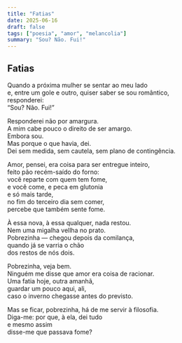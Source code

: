 ```yaml
---
title: "Fatias"
date: 2025-06-16
draft: false
tags: ["poesia", "amor", "melancolia"]
summary: "Sou? Não. Fui!"
---
```

## Fatias

Quando a próxima mulher se sentar ao meu lado<br>
e, entre um gole e outro, quiser saber se sou romântico,<br>
responderei:<br>
“Sou? Não. Fui!”<br>

Responderei não por amargura.<br>
A mim cabe pouco o direito de ser amargo.<br>
Embora sou.<br>
Mas porque o que havia, dei.<br>
Dei sem medida, sem cautela, sem plano de contingência.<br>

Amor, pensei, era coisa para ser entregue inteiro,<br>
feito pão recém-saído do forno:<br>
você reparte com quem tem fome,<br>
e você come, e peca em glutonia <br>
e só mais tarde,<br>
no fim do terceiro dia sem comer,<br>
percebe que também sente fome.<br>

À essa nova, à essa qualquer, nada restou.<br>
Nem uma migalha vellha no prato.<br>
Pobrezinha — chegou depois da comilança,<br>
quando já se varria o chão<br>
dos restos de nós dois.<br>

Pobrezinha, veja bem.<br>
Ninguém me disse que amor era coisa de racionar.<br>
Uma fatia hoje, outra amanhã,<br>
guardar um pouco aqui, ali,<br>
caso o inverno chegasse antes do previsto.<br>

Mas se ficar, pobrezinha, há de me servir à filosofia.<br>
Diga-me: por que, à ela, dei tudo<br>
e mesmo assim<br>
disse-me que passava fome?




